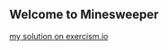 ## Welcome to Minesweeper
[my solution on exercism.io](https://exercism.io/tracks/javascript/exercises/minesweeper/solutions/c053705c05b84c008bf194b1533cf1f1)
